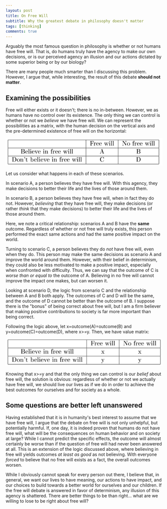 ```yaml
---
layout: post
title: On Free Will
subtitle: Why the greatest debate in philosophy doesn't matter
tags: [thinking]
comments: true
---
```


Arguably the most famous question in philosophy is whether or not humans have free will. That is, do humans truly have the agency to make our own decisions, or is our perceived agency an illusion and our actions dictated by some superior being or by our biology?

There are many people much smarter than I discussing this problem. However, I argue that, while interesting, the result of this debate **should not matter**.

## Examining the possibilities
Free will either exists or it doesn't; there is no in-between. However, we as humans have no control over its existence. The only thing we can control is whether or not we *believe* we have free will. We can represent the possibilities as a matrix, with the human decision on the vertical axis and the pre-determined existence of free will on the horizontal:

![Table](/assets/img/blog/2022-01-17-free-will/table1.png)

Let us consider what happens in each of these scenarios.

In scenario A, a person believes they have free will. With this agency, they make decisions to better their life and the lives of those around them.

In scenario B, a person believes they have free will, when in fact they do not. However, *believing* that they have free will, they make decisions (or rather *think* that they make decisions) to better their life and the lives of those around them.

Here, we note a critical relationship: scenarios A and B have the **same** outcome. Regardless of whether or not free will truly exists, this person performed the exact same actions and had the same positive impact on the world.

Turning to scenario C, a person believes they do *not* have free will, even when they do. This person may make the same decisions as scenario A and improve the world around them. However, with their belief in determinism, they could also be less motivated to make a positive impact, especially when confronted with difficulty. Thus, we can say that the outcome of C is *worse than or equal to* the outcome of A. Believing in no free will cannot improve the impact one makes, but can worsen it.

Looking at scenario D, the logic from scenario C and the relationship between A and B both apply. The outcomes of C and D will be the same, and the outcome of D cannot be better than the outcome of B. I suppose there is the "bonus" of being correct about free will, but I am a firm believer that making positive contributions to society is far more important than being correct.

Following the logic above, let x=outcome(A)=outcome(B) and y=outcome\(C\)=outcome(D), where x>=y. Then, we have value matrix:

![Table](/assets/img/blog/2022-01-17-free-will/table2.png)

Knowing that x>=y and that the only thing we can control is our *belief* about free will, the solution is obvious: regardless of whether or not we actually have free will, we should live our lives as if we do in order to achieve the best outcomes for ourselves and for society as a whole.

## Some questions are better left unanswered
Having established that it is in humanity's best interest to assume that we have free will, I argue that the debate on free will is not only unhelpful, but potentially harmful. If, one day, it is indeed proven that humans do not have free will, what will be the consequences on human behavior and on society at large? While I cannot predict the specific effects, the outcome will almost certainly be worse than if the question of free will had never been answered at all. This is an extension of the logic discussed above, where believing in free will yields outcomes *at least as good* as not believing. With everyone *forced* to believe that no free will exists as a fact, the overall outcomes worsen.

While I obviously cannot speak for every person out there, I believe that, in general, we want our lives to have meaning, our actions to have impact, and our choices to build towards a better world for ourselves and our children. If the free will debate is answered in favor of determinism, any illusion of this agency is shattered. There are better things to be than right... what are we willing to lose to be right about free will?